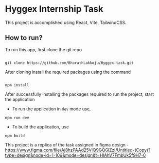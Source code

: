 # Hyggex Internship Task

This project is accomplished using React, Vite, TailwindCSS.

## How to run?

To run this app, first clone the git repo

```shell

git clone https://github.com/BharathLakkoju/Hyggex-task.git

```

After cloning install the required packages using the command

```shell

npm install

```

After successfully installing the packages required to run the project, start the application

- To run the application in `dev` mode use,

```shell
npm run dev
```

- To build the application, use

```shell
npm build
```

This project is a replica of the task assigned in figma design - https://www.figma.com/file/Aj8hzPAAd25ViQ9GQGlZzI/Untitled-(Copy)?type=design&node-id=1-109&mode=design&t=HIAhV7FmbUk5f9H7-0
